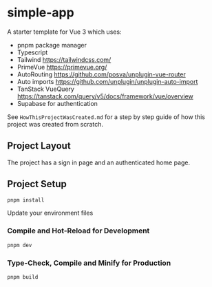 # simple-app

A starter template for Vue 3 which uses:

- pnpm package manager
- Typescript
- Tailwind https://tailwindcss.com/
- PrimeVue https://primevue.org/
- AutoRouting https://github.com/posva/unplugin-vue-router
- Auto imports https://github.com/unplugin/unplugin-auto-import
- TanStack VueQuery https://tanstack.com/query/v5/docs/framework/vue/overview
- Supabase for authentication

See `HowThisProjectWasCreated.md` for a step by step guide of how this project was created from scratch.

## Project Layout

The project has a sign in page and an authenticated home page.

## Project Setup

```sh
pnpm install
```

Update your environment files

### Compile and Hot-Reload for Development

```sh
pnpm dev
```

### Type-Check, Compile and Minify for Production

```sh
pnpm build
```
